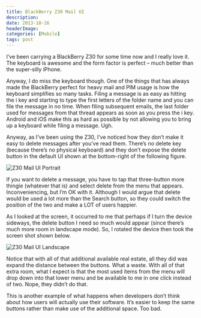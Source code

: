 ```yaml
---
title: BlackBerry Z30 Mail UI
description: 
date: 2013-10-16
headerImage: 
categories: [Mobile]
tags: post
---
```


I’ve been carrying a BlackBerry Z30 for some time now and I really love it. The keyboard is awesome and the form factor is perfect – much better than the super-silly iPhone.

Anyway, I do miss the keyboard though. One of the things that has always made the BlackBerry perfect for heavy mail and PIM usage is how the keyboard simplifies so many tasks. Filing a message is as easy as hitting the i key and starting to type the first letters of the folder name and you can file the message in no time. When filing subsequent emails, the last folder used for messages from that thread appears as soon as you press the i key. Android and iOS make this as hard as possible by not allowing you to bring up a keyboard while filing a message. Ugh.

Anyway, as I’ve been using the Z30, I’ve noticed how they don’t make it easy to delete messages after you’ve read them. There’s no delete key (because there’s no physical keyboard) and they don’t expose the delete button in the default UI shown at the bottom-right of the following figure.

![Z30 Mail UI Portrait](/images/2013/z30-mail-1.png "Z30 Mail UI Portrait")

If you want to delete a message, you have to tap that three-button more thingie (whatever that is) and select delete from the menu that appears. Inconveniencing, but I’m OK with it. Although I would argue that delete would be used a lot more than the Search button, so they could switch the position of the two and make a LOT of users happier.

As I looked at the screen, it occurred to me that perhaps if I turn the device sideways, the delete button I need so much would appear (since there’s much more room in landscape mode). So, I rotated the device then took the screen shot shown below.

![Z30 Mail UI Landscape](/images/2013/z30-mail-2.png "Z30 Mail UI Landscape")

Notice that with all of that additional available real estate, all they did was expand the distance between the buttons. What a waste. With all of that extra room, what I expect is that the most used items from the menu will drop down into that lower menu and be available to me in one click instead of two. Nope, they didn’t do that.

This is another example of what happens when developers don’t think about how users will actually use their software. It’s easier to keep the same buttons rather than make use of the additional space. Too bad.